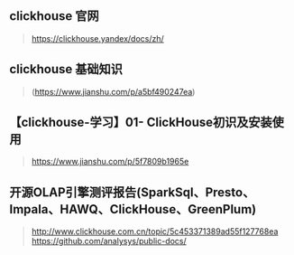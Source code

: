 

## clickhouse 官网
> https://clickhouse.yandex/docs/zh/

## clickhouse 基础知识  
> (https://www.jianshu.com/p/a5bf490247ea)

## 【clickhouse-学习】01- ClickHouse初识及安装使用  
> https://www.jianshu.com/p/5f7809b1965e

## 开源OLAP引擎测评报告(SparkSql、Presto、Impala、HAWQ、ClickHouse、GreenPlum)
> http://www.clickhouse.com.cn/topic/5c453371389ad55f127768ea
> https://github.com/analysys/public-docs/
